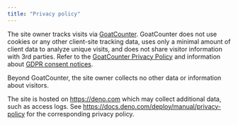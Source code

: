 ```yaml
---
title: "Privacy policy"
---
```


The site owner tracks visits via [GoatCounter](https://www.goatcounter.com/).
GoatCounter does not use cookies or any other client-site tracking data, uses only a minimal amount of client data to analyze unique visits, and does not share visitor information with 3rd parties.
Refer to the [GoatCounter Privacy Policy](https://www.goatcounter.com/help/privacy) and information about [GDPR consent notices](https://www.goatcounter.com/help/gdpr).

Beyond GoatCounter, the site owner collects no other data or information about visitors.

The site is hosted on https://deno.com which may collect additional data, such as access logs.  See <https://docs.deno.com/deploy/manual/privacy-policy> for the corresponding privacy policy.